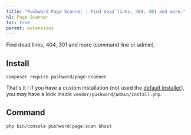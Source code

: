 ```yaml
---
title: "Pushword Page Scanner : Find dead links, 404, 301 and more."
h1: Page Scanner
toc: true
parent: extensions
---
```


Find dead links, 404, 301 and more (command line or admin).

## Install

```shell
composer require pushword/page-scanner
```

That's it ! If you have a custom installation (not used the [default installer](/installation)),
you may have a look inside `vendor/pushword/admin/install.php`.

## Command

```
php bin/console pushword:page:scan $host
```
